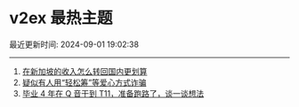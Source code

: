 # v2ex 最热主题

最近更新时间: 2024-09-01 19:02:38

--- 
1. [在新加坡的收入怎么转回国内更划算](https://www.v2ex.com/t/1069327) 
2. [疑似有人用“轻松筹”等爱心方式诈骗](https://www.v2ex.com/t/1069318) 
3. [毕业 4 年在 Q 音干到 T11，准备跑路了，谈一谈想法](https://www.v2ex.com/t/1069344) 
